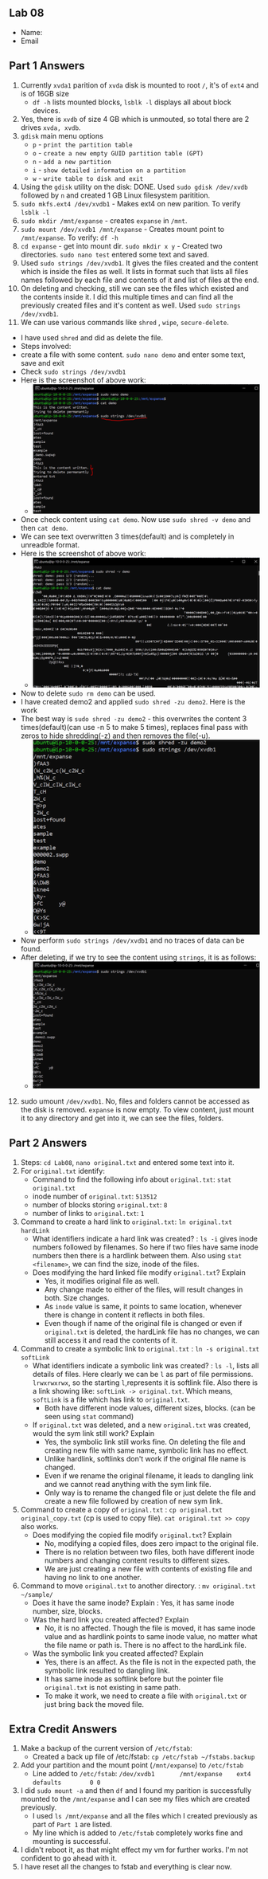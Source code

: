 ## Lab 08

- Name:
- Email

## Part 1 Answers

1. Currently `xvda1` parition of `xvda` disk is mounted to root `/`, it's of `ext4` and is of 16GB size 
    - `df -h` lists mounted blocks, `lsblk -l` displays all about block devices.
2. Yes, there is `xvdb` of size 4 GB which is unmouted, so total there are 2 drives `xvda, xvdb`.
3. `gdisk` main menu options
   - `p` - `print the partition table`
   - `o` - `create a new empty GUID partition table (GPT)`
   - `n` - `add a new partition`
   - `i` - `show detailed information on a partition`
   - `w` - `write table to disk and exit`
4. Using the `gdisk` utility on the disk: DONE. Used `sudo gdisk /dev/xvdb` followed by `n` and created 1 GB Linux filesystem paritition.
5. `sudo mkfs.ext4 /dev/xvdb1` - Makes ext4 on new parition. To verify `lsblk -l`
6. `sudo mkdir /mnt/expanse` - creates `expanse` in `/mnt`.
7. `sudo mount /dev/xvdb1 /mnt/expanse` - Creates mount point to `/mnt/expanse`. To verify: `df -h`
8. `cd expanse` - get into mount dir. `sudo mkdir x y` - Created two directories. `sudo nano test` entered some text and saved.
9. Used `sudo strings /dev/xvdb1`. It gives the files created and the content which is inside the files as well. It lists in format such that lists all files names followed by each file and contents of it and list of files at the end.
10. On deleting and checking, still we can see the files which existed and the contents inside it. I did this multiple times and can find all the previously created files and it's content as well. Used `sudo strings /dev/xvdb1`.
11. We can use various commands like `shred` , `wipe`, `secure-delete`. 
  - I have used `shred` and did as delete the file.
  - Steps involved: 
   - create a file with some content. `sudo nano demo` and enter some text, save and exit
   - Check `sudo strings /dev/xvdb1`
   - Here is the screenshot of above work:
      - ![Before applying shred](Capture1.PNG)
   - Once check content using `cat demo`. Now use `sudo shred -v demo` and then `cat demo`. 
   - We can see text overwritten 3 times(default) and is completely in unreadble format.
   - Here is the screenshot of above work:
      - ![After applying shred](Capture2.png)
   - Now to delete `sudo rm demo` can be used.
   - I have created demo2 and applied `sudo shred -zu demo2`. Here is the work
   - The best way is `sudo shred -zu demo2` - this overwrites the content 3 times(default)(can use -n 5 to make 5 times), replaces final pass with zeros to hide shredding(-z) and then removes the file(-u).
      - ![Applying strings after shred -zu](Capture4.PNG)
   - Now perform `sudo strings /dev/xvdb1` and no traces of data can be found.
   - After deleting, if we try to see the content using `strings`, it is as follows:
      - ![Applying strings after shred](Capture3.PNG)
12. sudo umount `/dev/xvdb1`. No, files and folders cannot be accessed as the disk is removed. `expanse` is now empty. To view content, just mount it to any directory and get into it, we can see the files, folders.


## Part 2 Answers

1. Steps: `cd Lab08`, `nano original.txt` and entered some text into it.
2. For `original.txt` identify:
   - Command to find the following info about `original.txt`: `stat original.txt`
   - inode number of `original.txt`: `513512`
   - number of blocks storing `original.txt`: `8`
   - number of links to `original.txt`: `1`
3. Command to create a hard link to `original.txt`: `ln original.txt hardLink`
   - What identifiers indicate a hard link was created? : `ls -i` gives inode numbers followed by filenames. So here if two files have same inode numbers then there is a hardlink between them. Also using `stat <filename>`, we can find the size, inode of the files.
   - Does modifying the hard linked file modify `original.txt`? Explain
      - Yes, it modifies original file as well.
      - Any change made to either of the files, will result changes in both. Size changes.
      - As `inode` value is same, it points to same location, whenever there is change in content it reflects in both files.
      - Even though if name of the original file is changed or even if `original.txt` is deleted, the hardLink file has no changes, we can still access it and read the contents of it.
4. Command to create a symbolic link to `original.txt` : `ln -s original.txt softLink`
   - What identifiers indicate a symbolic link was created? : `ls -l`, lists all details of files. Here clearly we can be `l` as part of file permissions. `lrwxrwxrwx`, so the starting `l`,represents it is softlink file. Also there is a link showing like: `softLink -> original.txt`. Which means, `softLink` is a file which has link to `original.txt`.
      - Both have different inode values, different sizes, blocks. (can be seen using `stat` command)
   - If `original.txt` was deleted, and a new `original.txt` was created, would the sym link still work? Explain
      - Yes, the symbolic link still works fine. On deleting the file and creating new file with same name, symbolic link has no effect.
      - Unlike hardlink, softlinks don't work if the original file name is changed.
      - Even if we rename the original filename, it leads to dangling link and we cannot read anything with the sym link file.
      - Only way is to rename the changed file or just delete the file and create a new file followed by creation of new sym link.
5. Command to create a copy of `original.txt` : `cp original.txt original_copy.txt` (cp is used to copy file). `cat original.txt >> copy` also works.
   - Does modifying the copied file modify `original.txt`? Explain
      - No, modifying a copied files, does zero impact to the original file.
      - There is no relation between two files, both have different inode numbers and changing content results to different sizes.
      - We are just creating a new file with contents of existing file and having no link to one another.
6. Command to move `original.txt` to another directory. : `mv original.txt ~/sample/`
   - Does it have the same inode? Explain : Yes, it has same inode number, size, blocks.
   - Was the hard link you created affected? Explain
      - No, it is no affected. Though the file is moved, it has same inode value and as hardlink points to same inode value, no matter what the file name or path is. There is no affect to the hardLink file.
   - Was the symbolic link you created affected? Explain
      - Yes, there is an affect. As the file is not in the expected path, the symbolic link resulted to dangling link.
      - It has same inode as softlink before but the pointer file `original.txt` is not existing in same path.
      - To make it work, we need to create a file with `original.txt` or just bring back the moved file.

## Extra Credit Answers

1. Make a backup of the current version of `/etc/fstab`: 
   - Created a back up file of /etc/fstab: `cp /etc/fstab ~/fstabs.backup`
2. Add your partition and the mount point (`/mnt/expanse`) to `/etc/fstab`
   - Line added to `/etc/fstab`: `/dev/xvdb1       /mnt/expanse    ext4    defaults        0 0`
3. I did `sudo mount -a` and then `df` and I found my parition is successfully mounted to the `/mnt/expanse` and I can see my files which are created previously.
   - I used `ls /mnt/expanse` and all the files which I created previously as part of `Part 1` are listed.
   - My line which is added to `/etc/fstab` completely works fine and mounting is successful.
4. I didn't reboot it, as that might effect my vm for further works. I'm not confident to go ahead with it.
5. I have reset all the changes to fstab and everything is clear now.
